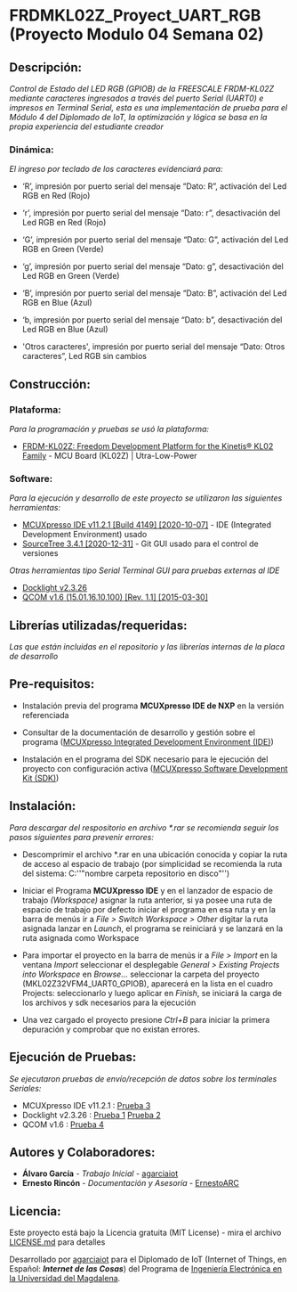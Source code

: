 # FRDMKL02Z_Proyect_UART_RGB (Proyecto Modulo 04 Semana 02)

## Descripción:

_Control de Estado del LED RGB (GPIOB) de la FREESCALE FRDM-KL02Z mediante caracteres ingresados a través del puerto Serial (UART0) e impresos en Terminal Serial, esta es una implementación de prueba para el Módulo 4 del Diplomado de IoT, la optimización y lógica se basa en la propia experiencia del estudiante creador_

### Dinámica:

_El ingreso por teclado de los caracteres evidenciará para:_

* ‘R’, impresión por puerto serial del mensaje “Dato: R”, activación del Led RGB en Red (Rojo)

* ‘r’, impresión por puerto serial del mensaje “Dato: r”, desactivación del Led RGB en Red (Rojo)

* ‘G’, impresión por puerto serial del mensaje “Dato: G”, activación del Led RGB en Green (Verde)

* ‘g’, impresión por puerto serial del mensaje “Dato: g”, desactivación del Led RGB en Green (Verde)

* ‘B’, impresión por puerto serial del mensaje “Dato: B”, activación del Led RGB en Blue (Azul)

* ‘b, impresión por puerto serial del mensaje “Dato: b”, desactivación del Led RGB en Blue (Azul)

* 'Otros caracteres', impresión por puerto serial del mensaje “Dato: Otros caracteres”, Led RGB sin cambios

## Construcción:

### Plataforma:

_Para la programación y pruebas se usó la plataforma:_

* [FRDM-KL02Z: Freedom Development Platform for the Kinetis® KL02 Family](https://www.nxp.com/design/development-boards/freedom-development-boards/mcu-boards/freedom-development-platform-for-the-kinetis-kl02-family:FRDM-KL02Z) - MCU Board (KL02Z) | Utra-Low-Power

### Software:

_Para la ejecución y desarrollo de este proyecto se utilizaron las siguientes herramientas:_

* [MCUXpresso IDE v11.2.1 [Build 4149] [2020-10-07]](https://www.nxp.com/design/software/development-software/mcuxpresso-software-and-tools-/mcuxpresso-integrated-development-environment-ide:MCUXpresso-IDE) - IDE (Integrated Development Environment) usado
* [SourceTree 3.4.1 [2020-12-31]](https://www.sourcetreeapp.com/) - Git GUI usado para el control de versiones

_Otras herramientas tipo Serial Terminal GUI para pruebas externas al IDE_
* [Docklight v2.3.26](https://docklight.de/downloads/)
* [QCOM v1.6 (15.01.16.10.100) [Rev. 1.1] [2015-03-30]](https://www.quectel.com/product/ec25.htm)

## Librerías utilizadas/requeridas:

_Las que están incluidas en el repositorio y las librerías internas de la placa de desarrollo_

## Pre-requisitos:

* Instalación previa del programa **MCUXpresso IDE de NXP** en la versión referenciada

* Consultar de la documentación de desarrollo y gestión sobre el programa ([MCUXpresso Integrated Development Environment (IDE)](https://www.nxp.com/design/software/development-software/mcuxpresso-software-and-tools-/mcuxpresso-integrated-development-environment-ide:MCUXpresso-IDE?&tab=Documentation_Tab&linkline=Users-Guide))

* Instalación en el programa del SDK necesario para le ejecución del proyecto con configuración activa ([MCUXpresso Software Development Kit (SDK)](https://www.nxp.com/design/software/development-software/mcuxpresso-software-and-tools-/mcuxpresso-software-development-kit-sdk:MCUXpresso-SDK))

## Instalación:

_Para descargar del respositorio en archivo *.rar se recomienda seguir los pasos siguientes para prevenir errores:_

* Descomprimir el archivo *.rar en una ubicación conocida y copiar la ruta de acceso al espacio de trabajo (por simplicidad se recomienda la ruta del sistema: C:'\'"nombre carpeta repositorio en disco"'\')

* Iniciar el Programa **MCUXpresso IDE** y en el lanzador de espacio de trabajo _(Workspace)_ asignar la ruta anterior, si ya posee una ruta de espacio de trabajo por defecto iniciar el programa en esa ruta y en la barra de menús ir a _File > Switch Workspace > Other_ digitar la ruta asignada lanzar en _Launch_, el programa se reiniciará y se lanzará en la ruta asignada como Workspace

* Para importar el proyecto en la barra de menús ir a _File > Import_ en la ventana _Import_ seleccionar el desplegable _General > Existing Projects into Workspace_ en _Browse..._ seleccionar la carpeta del proyecto (MKL02Z32VFM4_UART0_GPIOB), aparecerá en la lista en el cuadro Projects: seleccionarlo y luego aplicar en _Finish_, se iniciará la carga de los archivos y sdk necesarios para la ejecución

* Una vez cargado el proyecto presione _Ctrl+B_ para iniciar la primera depuración y comprobar que no existan errores.

## Ejecución de Pruebas:

_Se ejecutaron pruebas de envío/recepción de datos sobre los terminales Seriales:_

* MCUXpresso IDE v11.2.1 : [Prueba 3](https://youtu.be/bVmbKxVhHnM)
* Docklight v2.3.26 : [Prueba 1](https://youtu.be/1lvIfqMq1qI) [Prueba 2](https://youtu.be/WqFARkfWEKw)
* QCOM v1.6 : [Prueba 4](https://youtu.be/M6Pcw2XFyzI)

## Autores y Colaboradores:

* **Álvaro García** - *Trabajo Inicial* - [agarciaiot](https://github.com/agarciaiot)
* **Ernesto Rincón** - *Documentación y Asesoría* - [ErnestoARC](https://github.com/ErnestoARC)

## Licencia:

Este proyecto está bajo la Licencia gratuita (MIT License) - mira el archivo [LICENSE.md](LICENSE.md) para detalles

Desarrollado por [agarciaiot](https://github.com/agarciaiot) para el Diplomado de IoT (Internet of Things, en Español: _**Internet de las Cosas**_) del Programa de [Ingeniería Electrónica en la Universidad del Magdalena](https://www.unimagdalena.edu.co/presentacionPrograma/Programa/1005).
